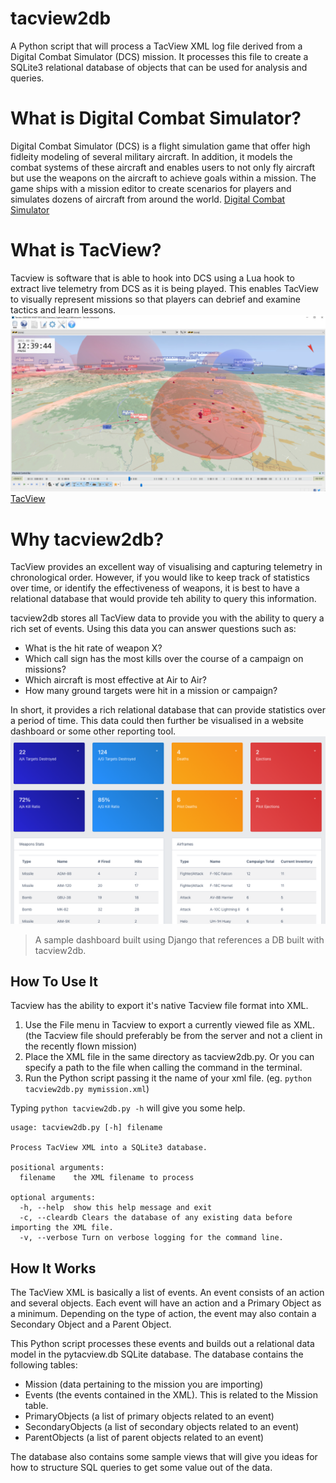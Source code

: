 # tacview2db
A Python script that will process a TacView XML log file derived from a Digital Combat Simulator (DCS) mission. It processes this file to create a SQLite3 relational database of objects that can be used for analysis and queries.

# What is Digital Combat Simulator?
Digital Combat Simulator (DCS) is a flight simulation game that offer high fidleity modeling of several military aircraft. In addition, it models the combat systems of these aircraft and enables users to not only fly aircraft but use the weapons on the aircraft to achieve goals within a mission. The game ships with a mission editor to create scenarios for players and simulates dozens of aircraft from around the world.
[Digital Combat Simulator](https://www.digitalcombatsimulator.com)

# What is TacView?
Tacview is software that is able to hook into DCS using a Lua hook to extract live telemetry from DCS as it is being played. This enables TacView to visually represent missions so that players can debrief and examine tactics and learn lessons.
![TacView Example](docs/images/tacviewimage.png)
[TacView](https://www.tacview.net/product/about/en/)

# Why tacview2db?
TacView provides an excellent way of visualising and capturing telemetry in chronological order. However, if you would like to keep track of statistics over time, or identify the effectiveness of weapons, it is best to have a relational database that would provide teh ability to query this information.

tacview2db stores all TacView data to provide you with the ability to query a rich set of events. Using this data you can answer questions such as:

- What is the hit rate of weapon X?
- Which call sign has the most kills over the course of a campaign on missions?
- Which aircraft is most effective at Air to Air?
- How many ground targets were hit in a mission or campaign?

In short, it provides a rich relational database that can provide statistics over a period of time. This data could then further be visualised in a website dashboard or some other reporting tool.
![Sample Campaign Dashboard](docs/images/campaign_dashboard.png "Sample dashboard built in Django")
> A sample dashboard built using Django that references a DB built with tacview2db.

## How To Use It
Tacview has the ability to export it's native Tacview file format into XML. 
1. Use the File menu in Tacview to export a currently viewed file as XML. (the Tacview file should preferably be from the server and not a client in the recently flown mission)
2. Place the XML file in the same directory as tacview2db.py. Or you can specify a path to the file when calling the command in the terminal.
3. Run the Python script passing it the name of your xml file. (eg. ```python tacview2db.py mymission.xml```)

Typing ```python tacview2db.py -h``` will give you some help.
```
usage: tacview2db.py [-h] filename

Process TacView XML into a SQLite3 database.

positional arguments:
  filename    the XML filename to process

optional arguments:
  -h, --help  show this help message and exit
  -c, --cleardb Clears the database of any existing data before importing the XML file.
  -v, --verbose Turn on verbose logging for the command line.
  ```
## How It Works
The TacView XML is basically a list of events. An event consists of an action and several objects. Each event will have an action and a Primary Object as a minimum. Depending on the type of action, the event may also contain a Secondary Object and a Parent Object.

<insert example of how the data hangs together here>

This Python script processes these events and builds out a relational data model in the pytacview.db SQLite database. The database contains the following tables:
- Mission (data pertaining to the mission you are importing)
- Events (the events contained in the XML). This is related to the Mission table.
- PrimaryObjects (a list of primary objects related to an event)
- SecondaryObjects (a list of secondary objects related to an event)
- ParentObjects (a list of parent objects related to an event)

The database also contains some sample views that will give you ideas for how to structure SQL queries to get some value out of the data.

